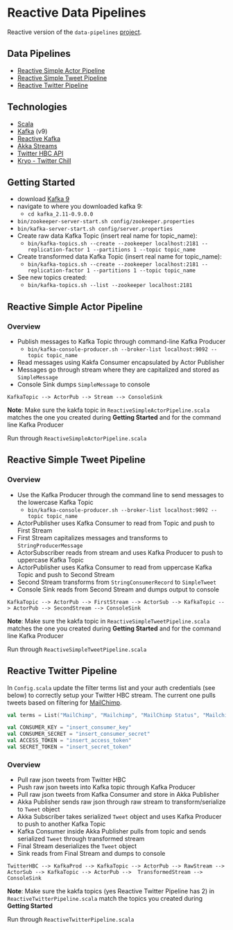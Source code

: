 # Reactive Data Pipelines

Reactive version of the `data-pipelines` [project](//git.rsglab.com/bware/data-pipelines).

## Data Pipelines
* [Reactive Simple Actor Pipeline](//git.rsglab.com/bware/reactive-data-pipelines/blob/master/src/main/scala/reactive-simple-actor-pipeline/ReactiveSimpleActorPipeline.scala)
* [Reactive Simple Tweet Pipeline](//git.rsglab.com/bware/reactive-data-pipelines/blob/master/src/main/scala/reactive-simple-tweet-pipeline/ReactiveSimpleTweetPipeline.scala)
* [Reactive Twitter Pipeline](//git.rsglab.com/bware/reactive-data-pipelines/blob/master/src/main/scala/reactive-twitter-pipeline/ReactiveTwitterPipeline.scala)

## Technologies
* [Scala](//www.scala-lang.org/download)
* [Kafka](http://kafka.apache.org/downloads.html) (v9)
* [Reactive Kafka](//github.com/softwaremill/reactive-kafka)
* [Akka Streams](//doc.akka.io/docs/akka-stream-and-http-experimental/2.0.2/scala.html)
* [Twitter HBC API](//github.com/twitter/hbc)
* [Kryo - Twitter Chill](//github.com/twitter/chill)

## Getting Started
* download [Kafka 9](//kafka.apache.org/downloads.html)
* navigate to where you downloaded kafka 9: 
  * `cd kafka_2.11-0.9.0.0`
* `bin/zookeeper-server-start.sh config/zookeeper.properties`
* `bin/kafka-server-start.sh config/server.properties`
* Create raw data Kafka Topic (insert real name for topic_name): 
  * `bin/kafka-topics.sh --create --zookeeper localhost:2181 --replication-factor 1 --partitions 1 --topic topic_name`
* Create transformed data Kafka Topic (insert real name for topic_name): 
  * `bin/kafka-topics.sh --create --zookeeper localhost:2181 --replication-factor 1 --partitions 1 --topic topic_name`
* See new topics created:
  * `bin/kafka-topics.sh --list --zookeeper localhost:2181`

## Reactive Simple Actor Pipeline
### Overview
* Publish messages to Kafka Topic through command-line Kafka Producer
  *  `bin/kafka-console-producer.sh --broker-list localhost:9092 --topic topic_name`
* Read messages using Kakfa Consumer encapsulated by Actor Publisher
* Messages go through stream where they are capitalized and stored as `SimpleMessage`
* Console Sink dumps `SimpleMessage` to console

`KafkaTopic --> ActorPub --> Stream --> ConsoleSink`

**Note**: Make sure the kakfa topic in `ReactiveSimpleActorPipeline.scala` matches the one you created during **Getting Started** and for the command line Kafka Producer

Run through `ReactiveSimpleActorPipeline.scala`

## Reactive Simple Tweet Pipeline
### Overview
* Use the Kafka Producer through the command line to send messages to the lowercase Kafka Topic
  *  `bin/kafka-console-producer.sh --broker-list localhost:9092 --topic topic_name`
* ActorPublisher uses Kafka Consumer to read from Topic and push to First Stream
* First Stream capitalizes messages and transforms to `StringProducerMessage`
* ActorSubscriber reads from stream and uses Kafka Producer to push to uppercase Kafka Topic
* ActorPublisher uses Kafka Consumer to read from uppercase Kafka Topic and push to Second Stream
* Second Stream transforms from `StringConsumerRecord` to `SimpleTweet`
* Console Sink reads from Second Stream and dumps output to console

`KafkaTopic --> ActorPub --> FirstStream --> ActorSub --> KafkaTopic --> ActorPub --> SecondStream --> ConsoleSink`

**Note**: Make sure the kakfa topic in `ReactiveSimpleTweetPipeline.scala` matches the one you created during **Getting Started** and for the command line Kafka Producer

Run through `ReactiveSimpleTweetPipeline.scala`

## Reactive Twitter Pipeline
In `Config.scala` update the filter terms list and your auth credentials (see below) to correctly setup your Twitter HBC stream. The current one pulls tweets based on filtering for [MailChimp](//mailchimp.com).

```scala
val terms = List("MailChimp", "Mailchimp", "MailChimp Status", "Mailchimp Status", "MailChimp UX", "Mailchimp UX", "MailChimp Design","Mailchimp Design", "MailChimp API", "Mailchimp API", "Mandrill", "mandrillapp", "TinyLetter", "Tinyletter")
```

```scala
val CONSUMER_KEY = "insert_consumer_key"
val CONSUMER_SECRET = "insert_consumer_secret"
val ACCESS_TOKEN = "insert_access_token"
val SECRET_TOKEN = "insert_secret_token"
```

### Overview
* Pull raw json tweets from Twitter HBC
* Push raw json tweets into Kafka topic through Kafka Producer
* Pull raw json tweets from Kafka Consumer and store in Akka Publisher
* Akka Publisher sends raw json through raw stream to transform/serialize to `Tweet` object
* Akka Subscriber takes serialized `Tweet` object and uses Kafka Producer to push to another Kafka Topic
* Kafka Consumer inside Akka Publisher pulls from topic and sends serialized `Tweet` through transformed stream
* Final Stream deserializes the `Tweet` object
* Sink reads from Final Stream and dumps to console

`TwitterHBC --> KafkaProd --> KafkaTopic --> ActorPub --> RawStream --> ActorSub --> KafkaTopic --> ActorPub -->  TransformedStream --> ConsoleSink`

**Note**: Make sure the kakfa topics (yes Reactive Twitter Pipeline has 2) in `ReactiveTwitterPipeline.scala` match the topics you created during **Getting Started** 

Run through `ReactiveTwitterPipeline.scala`
